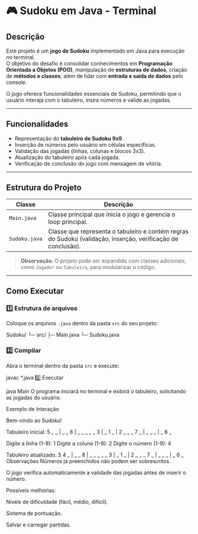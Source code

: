 # 🎮 Sudoku em Java - Terminal

## Descrição

Este projeto é um **jogo de Sudoku** implementado em Java para execução no terminal.  
O objetivo do desafio é consolidar conhecimentos em **Programação Orientada a Objetos (POO)**, manipulação de **estruturas de dados**, criação de **métodos e classes**, além de lidar com **entrada e saída de dados** pelo console.

O jogo oferece funcionalidades essenciais de Sudoku, permitindo que o usuário interaja com o tabuleiro, insira números e valide as jogadas.

---

## Funcionalidades

- Representação do **tabuleiro de Sudoku 9x9**.  
- Inserção de números pelo usuário em células específicas.  
- Validação das jogadas (linhas, colunas e blocos 3x3).  
- Atualização do tabuleiro após cada jogada.  
- Verificação de conclusão do jogo com mensagem de vitória.

---

## Estrutura do Projeto

| Classe          | Descrição |
|-----------------|-----------|
| `Main.java`     | Classe principal que inicia o jogo e gerencia o loop principal. |
| `Sudoku.java`   | Classe que representa o tabuleiro e contém regras do Sudoku (validação, inserção, verificação de conclusão). |

> **Observação:** O projeto pode ser expandido com classes adicionais, como `Jogador` ou `Tabuleiro`, para modularizar o código.

---

## Como Executar

### 1️⃣ Estrutura de arquivos

Coloque os arquivos `.java` dentro da pasta `src` do seu projeto:

Sudoku/
└─ src/
├─ Main.java
└─ Sudoku.java

### 2️⃣ Compilar

Abra o terminal dentro da pasta `src` e execute:

javac *.java
3️⃣ Executar

java Main
O programa iniciará no terminal e exibirá o tabuleiro, solicitando as jogadas do usuário.

Exemplo de Interação

Bem-vindo ao Sudoku!

Tabuleiro inicial:
5 _ _ | _ _ 8 | _ _ _
_ _ 3 | _ 1 _ | 2 _ _
_ 7 _ | _ _ _ | _ 6 _

Digite a linha (1-9): 1
Digite a coluna (1-9): 2
Digite o número (1-9): 4

Tabuleiro atualizado:
5 4 _ | _ _ 8 | _ _ _
_ _ 3 | _ 1 _ | 2 _ _
_ 7 _ | _ _ _ | _ 6 _
Observações
Números já preenchidos não podem ser sobrescritos.

O jogo verifica automaticamente a validade das jogadas antes de inserir o número.

Possíveis melhorias:

Níveis de dificuldade (fácil, médio, difícil).

Sistema de pontuação.

Salvar e carregar partidas.
